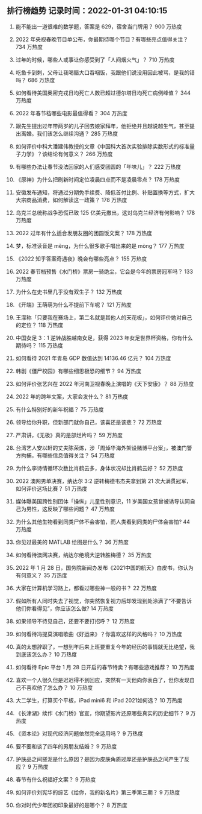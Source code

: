 
## 排行榜趋势 记录时间：2022-01-31 04:10:15
  
  1. 能不能出一道很难的数学题，答案是 629，宿舍当门牌用？ 900 万热度
    
  2. 2022 年央视春晚节目单公布，你最期待哪个节目？有哪些亮点值得关注？ 734 万热度
    
  3. 过年的时候，哪些人或事让你感受到了「人间烟火气」？ 710 万热度
    
  4. 吃鱼卡到刺，父母让我喝醋大口吞咽饭，我跟他们说没用因此被骂，是我的错吗？ 686 万热度
    
  5. 如何看待美国奥密克戎日均死亡人数已超过德尔塔日均死亡病例峰值？ 344 万热度
    
  6. 2022 年春节档哪些电影最值得看？ 304 万热度
    
  7. 跟先生提出过年带两岁的儿子回去娘家拜年，他拒绝并且越说越生气，甚至提出离婚。我们该怎么继续沟通？ 285 万热度
    
  8. 如何评价中科大潘建伟教授的文章《中国科大首次实验排除实数形式的标准量子力学》？该结论有何意义？ 266 万热度
    
  9. 有哪些办法让春节没法回家的人们感受团圆的「年味儿」？ 222 万热度
    
  10. 《原神》为什么把刷新时间定位凌晨四点而不是凌晨零点？ 178 万热度
    
  11. 安徽发布通知，将通过分期免手续费、降低首付比例、补贴置换等方式，扩大大宗商品消费，如何解读这一政策？ 178 万热度
    
  12. 乌克兰总统称战争恐慌已致 125 亿美元撤出，这对乌克兰经济有何影响？ 178 万热度
    
  13. 2022 过年有什么适合发朋友圈的团圆饭文案？ 178 万热度
    
  14. 梦，标准读音是 mèng，为什么很多歌手唱出来的是 mòng？ 177 万热度
    
  15. 《2022 知乎答案奇遇夜》晚会有哪些亮点？ 155 万热度
    
  16. 2022 春节档预售《水门桥》票房一骑绝尘，它会是今年的票房冠军吗？ 133 万热度
    
  17. 为什么在史书里几乎没有双生子？ 132 万热度
    
  18. 《开端》王萌萌为什么不提前下车呢？ 121 万热度
    
  19. 王濛称「只要我在赛场上，第二名就是其他人的天花板」，如何评价她对自己的定位？ 118 万热度
    
  20. 中国女足 3：1 逆转战胜越南女足，获得 2023 年女足世界杯资格，你有什么期待吗？ 115 万热度
    
  21. 如何看待 2021 年青岛 GDP 数值达到 14136.46 亿元？ 104 万热度
    
  22. 韩剧《僵尸校园》有哪些细思极恐的细节？ 94 万热度
    
  23. 如何评价张艺兴在 2022 年河南卫视春晚上演唱的《天下安康》？ 88 万热度
    
  24. 2022 年的跨年文案，大家会发什么？ 81 万热度
    
  25. 有什么特别好的新年祝福？ 75 万热度
    
  26. 领导给你升职，但新部门就你自己，该喜还是该悲？ 72 万热度
    
  27. 严肃讲，《无极》真的是部烂片吗？ 59 万热度
    
  28. 台湾艺人安以轩的丈夫陈荣炼，涉「周焯华海外架设赌博平台案」，被澳门警方拘捕，有哪些信息值得关注？ 54 万热度
    
  29. 为什么李诗情循环次数比肖鹤云多，身体状况却比肖鹤云好？ 52 万热度
    
  30. 2022 澳网男单决赛，纳达尔 3:2 逆转梅德韦杰夫拿到第 21 次大满贯冠军，如何评价这场比赛？ 51 万热度
    
  31. 媒体曝美国跨性别团体「操纵」儿童性别意识，11 岁美国女孩曾被诱导认同自己为男性，这反映了哪些问题？ 47 万热度
    
  32. 为什么其他生物看到同类尸体不会害怕，而人类看到同类的尸体会害怕? 44 万热度
    
  33. 你见过最美的 MATLAB 绘图是什么？ 36 万热度
    
  34. 如何看待澳网决赛，纳达尔绝境大逆转胜梅德？ 35 万热度
    
  35. 2022 年 1 月 28 日，国务院新闻办发布《2021中国的航天》白皮书，你认为有何意义？ 35 万热度
    
  36. 大家在计算机学习路上，都看过哪些神一般的书？ 22 万热度
    
  37. 假如所有人同时失去了视觉，你突然恢复视力后却发现到处涂满了“不要告诉他们你看得见”，你应该怎么做? 14 万热度
    
  38. 如果领导不待见自己，还要不要打招呼？ 12 万热度
    
  39. 如何看待冯提莫演唱歌曲《好运来》？你喜欢这样的风格吗？ 10 万热度
    
  40. 真的太想辞职了，一想到年后来上班要重复今年的经历的事情就无比绝望，我到底该怎么办？ 10 万热度
    
  41. 如何看待 Epic 平台 1 月 28 日开启的春节特卖？有哪些游戏推荐？ 10 万热度
    
  42. 喜欢一个人很久但是迟迟得不到回应，突然有一天他向你表白了，但你发现自己不喜欢他了怎么办？ 10 万热度
    
  43. 大二学生，打算买个平板，iPad mini6 和 iPad 2021如何选？ 10 万热度
    
  44. 《长津湖》续作《水门桥》官宣，你期望影片还原哪些真实的历史细节？ 9 万热度
    
  45. 《资本论》对现代经济问题依然完全适用吗？ 9 万热度
    
  46. 要不要和谈了四年的男朋友结婚？ 9 万热度
    
  47. 护肤品之间搓泥是什么原因？是因为皮肤角质过厚还是护肤品之间产生了反应？ 9 万热度
    
  48. 春节有什么祝福好文案？ 9 万热度
    
  49. 如何评价刘宪华的综艺《给你，我的新名片》第三季第三期？ 9 万热度
    
  50. 你对时代少年团初印象最好的是哪个？ 8 万热度
    